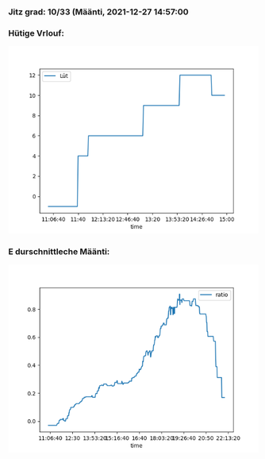 ### Jitz grad: 10/33 (Määnti, 2021-12-27 14:57:00

### Hütige Vrlouf:
![Graph](Today.png)

### E durschnittleche Määnti:
![Graph](Määnti.png)